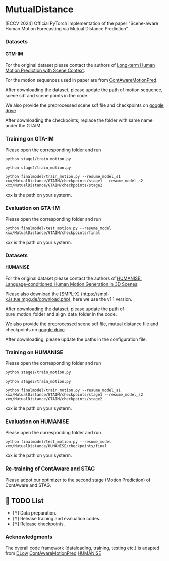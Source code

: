 # MutualDistance
[ECCV 2024] Official PyTorch implementation of the paper "Scene-aware Human Motion Forecasting via Mutual Distance Prediction"


### Datasets
#### GTM-IM
For the original dataset please contact the authors of [Long-term Human Motion Prediction with Scene Context](https://zhec.github.io/hmp/).

For the motion sequences used in paper are from [ContAwareMotionPred](https://github.com/wei-mao-2019/ContAwareMotionPred).

After downloading the dataset, please update the path of motion sequence, scene sdf and scene points in the code.

We also provide the preprocessed scene sdf file and checkpoints on [google drive](https://drive.google.com/drive/folders/1QyW6gSJdd2KVerNPAS8xf_wOU06OrNyn?usp=sharing)

After downloading the checkpoints, replace the folder with same name under the GTAIM.

### Training on GTA-IM
Please open the corresponding folder and run 

```
python stage1/train_motion.py 
```

```
python stage2/train_motion.py 
```

```
python finalmodel/train_motion.py --resume_model_s1 xxx/MutualDistance/GTAIM/checkpoints/stage1 --resume_model_s2 xxx/MutualDistance/GTAIM/checkpoints/stage2
```

xxx is the path on your systerm.

### Evaluation on GTA-IM
Please open the corresponding folder and run 

```
python finalmodel/test_motion.py --resume_model xxx/MutualDistance/GTAIM/checkpoints/final
```

xxx is the path on your systerm.



### Datasets
#### HUMANISE

For the original dataset please contact the authors of [HUMANISE: Language-conditioned Human Motion Generation in 3D Scenes](https://github.com/Silverster98/HUMANISE).

Please also download the [SMPL-X] (https://smpl-x.is.tue.mpg.de/download.php), here we use the v1.1 version.

After downloading the dataset, please update the path of pure_motion_folder and align_data_folder in the code.


We also provide the preprocessed scene sdf file, mutual distance file and checkpoints on [google drive](https://drive.google.com/drive/folders/1TBXVSvFVO5kyqBZXnpvfFIwfpDMxM-Kp?usp=sharing)

After downloading, please update the paths in the configuration file.

### Training on HUMANISE
Please open the corresponding folder and run 

```
python stage1/train_motion.py 
```

```
python stage2/train_motion.py 
```

```
python finalmodel/train_motion.py --resume_model_s1 xxx/MutualDistance/GTAIM/checkpoints/stage1 --resume_model_s2 xxx/MutualDistance/GTAIM/checkpoints/stage2
```

xxx is the path on your systerm.

### Evaluation on HUMANISE
Please open the corresponding folder and run 

```
python finalmodel/test_motion.py --resume_model xxx/MutualDistance/HUMANISE/checkpoints/final
```

xxx is the path on your systerm.

### Re-training of ContAware and STAG
Please adpot our optimizer to the second stage (Motion Prediction) of ContAware and STAG.




## 📝 TODO List
- [Y] Data preparation.
- [Y] Release training and evaluation codes.
- [Y] Release checkpoints.


### Acknowledgments

The overall code framework (dataloading, training, testing etc.) is adapted from 
[DLow](https://github.com/Khrylx/DLow)
[ContAwareMotionPred](https://github.com/wei-mao-2019/ContAwareMotionPred) 
[HUMANISE](https://github.com/Silverster98/HUMANISE)


